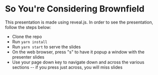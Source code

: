 # So You're Considering Brownfield

This presentation is made using reveal.js. In order to see the presentation, follow the steps below:

- Clone the repo
- Run `yarn install`
- Run `yarn start` to serve the slides
- On the web browser, press "s" to have it popup a window with the presenter slides
- Use your page down key to navigate down and across the various sections -- if you press just across, you will miss slides
